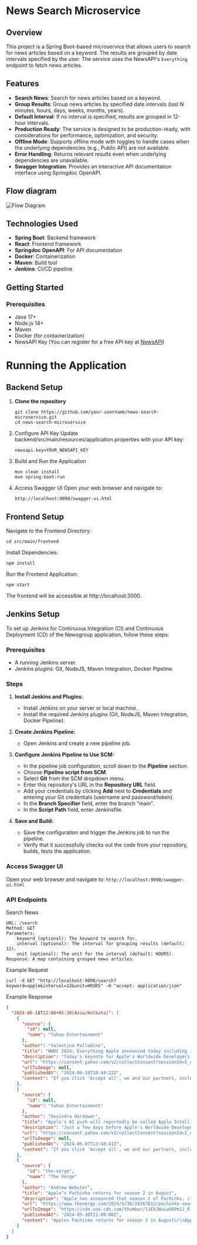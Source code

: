 # News Search Microservice

## Overview

This project is a Spring Boot-based microservice that allows users to search for news articles based on a keyword. The results are grouped by date intervals specified by the user. The service uses the NewsAPI's `Everything` endpoint to fetch news articles.

## Features

- **Search News**: Search for news articles based on a keyword.
- **Group Results**: Group news articles by specified date intervals (last N minutes, hours, days, weeks, months, years).
- **Default Interval**: If no interval is specified, results are grouped in 12-hour intervals.
- **Production Ready**: The service is designed to be production-ready, with considerations for performance, optimization, and security.
- **Offline Mode**: Supports offline mode with toggles to handle cases when the underlying dependencies (e.g., Public API) are not available.
- **Error Handling**: Returns relevant results even when underlying dependencies are unavailable.
- **Swagger Integration**: Provides an interactive API documentation interface using Springdoc OpenAPI.

## Flow diagram
![Flow Diagram](News%20Flow.png)

## Technologies Used

- **Spring Boot**: Backend framework
- **React**: Frontend framework
- **Springdoc OpenAPI**: For API documentation
- **Docker**: Containerization
- **Maven**: Build tool
- **Jenkins**: CI/CD pipeline

## Getting Started

### Prerequisites

- Java 17+
- Node.js 14+
- Maven
- Docker (for containerization)
- NewsAPI Key (You can register for a free API key at [NewsAPI](https://newsapi.org/))

# Running the Application


## Backend Setup
1. **Clone the repository**
   ```
   git clone https://github.com/your-username/news-search-microservice.git
   cd news-search-microservice
2. Configure API Key
   Update backend/src/main/resources/application.properties with your API key:
    ```
    newsapi.key=YOUR_NEWSAPI_KEY
    ```
3. Build and Run the Application
    ```
   mvn clean install
   mvn spring-boot:run
   ```
4. Access Swagger UI
   Open your web browser and navigate to:
    ```
    http://localhost:9090/swagger-ui.html
    ```

## Frontend Setup

Navigate to the Frontend Directory:

```
cd src/main/frontend
```


Install Dependencies:
```
npm install
```

Run the Frontend Application:

```
npm start
```
The frontend will be accessible at http://localhost:3000.

## Jenkins Setup

To set up Jenkins for Continuous Integration (CI) and Continuous Deployment (CD) of the Newsgroup application, follow these steps:

### Prerequisites

- A running Jenkins server.
- Jenkins plugins: Git, NodeJS, Maven Integration, Docker Pipeline.

### Steps

1. **Install Jenkins and Plugins:**
    - Install Jenkins on your server or local machine.
    - Install the required Jenkins plugins (Git, NodeJS, Maven Integration, Docker Pipeline).

2. **Create Jenkins Pipeline:**
    - Open Jenkins and create a new pipeline job.

3. **Configure Jenkins Pipeline to Use SCM:**

    - In the pipeline job configuration, scroll down to the **Pipeline** section.
    - Choose **Pipeline script from SCM**.
    - Select **Git** from the SCM dropdown menu.
    - Enter this repository's URL in the **Repository URL** field.
    - Add your credentials by clicking **Add** next to **Credentials** and entering your Git credentials (username and password/token).
    - In the **Branch Specifier** field, enter the branch "main".
    - In the **Script Path** field, enter Jenkinsfile.

4. **Save and Build:**
    - Save the configuration and trigger the Jenkins job to run the pipeline.
    - Verify that it successfully checks out the code from your repository, builds, tests the application.


### Access Swagger UI
   Open your web browser and navigate to:
    ```
    http://localhost:9090/swagger-ui.html
    ```
### API Endpoints
Search News

    URL: /search
    Method: GET
    Parameters:
        keyword (optional): The keyword to search for.
        interval (optional): The interval for grouping results (default: 12).
        unit (optional): The unit for the interval (default: HOURS).
    Response: A map containing grouped news articles.

Example Request
```
curl -X GET "http://localhost:9090/search?keyword=apple&interval=12&unit=HOURS" -H "accept: application/json"
```
Example Response
```json
{
  "2024-06-18T12:00+05:30[Asia/Kolkata]": [
    {
      "source": {
        "id": null,
        "name": "Yahoo Entertainment"
      },
      "author": "Valentina Palladino",
      "title": "WWDC 2024: Everything Apple announced today including iOS 18, AI with Apple Intelligence and more",
      "description": "Today's keynote for Apple's Worldwide Developers Conference teased a lot of what users can expect later this year when all of its major software updates roll out. Big changes coming to iOS 18, macOS Sequoia and watchOS 11 include RCS support, a new Passwords …",
      "url": "https://consent.yahoo.com/v2/collectConsent?sessionId=1_cc-session_8823786c-90f4-4b30-8198-1d295ab9a66c",
      "urlToImage": null,
      "publishedAt": "2024-06-10T18:44:22Z",
      "content": "If you click 'Accept all', we and our partners, including 238 who are part of the IAB Transparency &amp; Consent Framework, will also store and/or access information on a device (in other words, use … [+678 chars]"
    },
    {
      "source": {
        "id": null,
        "name": "Yahoo Entertainment"
      },
      "author": "Devindra Hardawar",
      "title": "Apple's AI push will reportedly be called Apple Intelligence, of course",
      "description": "Just a few days before Apple's Worldwide Developer's Conference (WWDC 2024) kicks off, Bloomberg's Mark Gurman has delivered his final round of party-spoiling details. The biggest takeaway: Apple will call its long-rumored artificial intelligence play \"Apple …",
      "url": "https://consent.yahoo.com/v2/collectConsent?sessionId=1_cc-session_3beaf018-e403-4758-9b9a-93b47390be5b",
      "urlToImage": null,
      "publishedAt": "2024-06-07T13:48:41Z",
      "content": "If you click 'Accept all', we and our partners, including 238 who are part of the IAB Transparency &amp; Consent Framework, will also store and/or access information on a device (in other words, use … [+678 chars]"
    },
    {
      "source": {
        "id": "the-verge",
        "name": "The Verge"
      },
      "author": "Andrew Webster",
      "title": "Apple’s Pachinko returns for season 2 in August",
      "description": "Apple has announced that season 2 of Pachinko, its generation-spanning historical drama, will start streaming on Apple TV Plus in August.",
      "url": "https://www.theverge.com/2024/5/30/24167812/pachinko-season-2-apple-tv-plus-release-date",
      "urlToImage": "https://cdn.vox-cdn.com/thumbor/lJEbJWuLwU6Pm1J_R-PH_uAcAu0=/0x0:3840x1918/1200x628/filters:focal(1920x959:1921x960)/cdn.vox-cdn.com/uploads/chorus_asset/file/25470597/Pachinko_203_F00314F.jpg",
      "publishedAt": "2024-05-30T21:00:00Z",
      "content": "Apples Pachinko returns for season 2 in August\r\nApples Pachinko returns for season 2 in August\r\n / The generation-spanning drama will start streaming again in the summer.\r\nByAndrew Webster, an entert… [+1439 chars]"
    }
  ]
}

```
